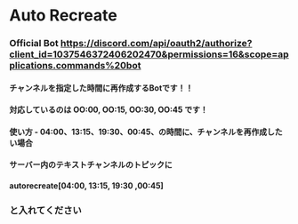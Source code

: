 # Auto Recreate
### Official Bot https://discord.com/api/oauth2/authorize?client_id=1037546372406202470&permissions=16&scope=applications.commands%20bot

#### チャンネルを指定した時間に再作成するBotです！！

#### 対応しているのは OO:00, OO:15, OO:30, OO:45 です！

#### 使い方 - 04:00、13:15、19:30、00:45、の時間に、チャンネルを再作成したい場合

#### サーバー内のテキストチャンネルのトピックに

#### autorecreate[04:00, 13:15, 19:30 ,00:45]

### と入れてください
